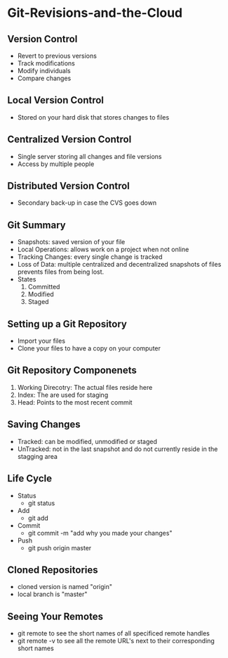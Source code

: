 # Git-Revisions-and-the-Cloud

## Version Control
  * Revert to previous versions
  * Track modifications
  * Modify individuals
  * Compare changes
  
## Local Version Control
  * Stored on your hard disk that stores changes to files
  
## Centralized Version Control
  * Single server storing all changes and file versions
  * Access by multiple people
  
## Distributed Version Control
  * Secondary back-up in case the CVS goes down
  
## Git Summary
  * Snapshots: saved version of your file
  * Local Operations: allows work on a project when not online
  * Tracking Changes: every single change is tracked
  * Loss of Data: multiple centralized and decentralized snapshots of files prevents files from being lost.
  * States
    1. Committed
    2. Modified
    3. Staged
    
## Setting up a Git Repository
  * Import your files
  * Clone your files to have a copy on your computer
  
## Git Repository Componenets
  1. Working Direcotry: The actual files reside here
  2. Index: The are used for staging
  3. Head: Points to the most recent commit
  
## Saving Changes
  * Tracked: can be modified, unmodified or staged
  * UnTracked: not in the last snapshot and do not currently reside in the stagging area
  
## Life Cycle 
  * Status
    * git status
  * Add
    * git add
  * Commit 
    * git commit -m "add why you made your changes"
  * Push
    * git push origin master
    
## Cloned Repositories
  * cloned version is named "origin"
  * local branch is "master"
  
## Seeing Your Remotes
  * git remote to see the short names of all specificed remote handles
  * git remote -v to see all the remote URL's next to their corresponding short names
    

